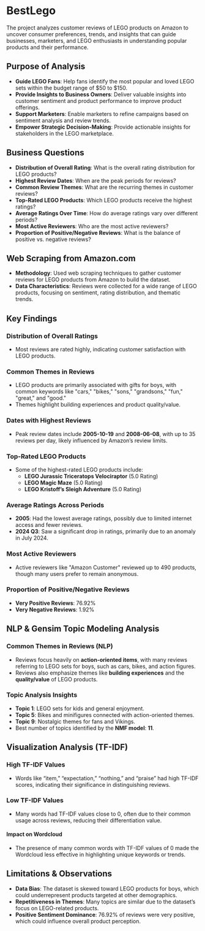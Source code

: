 # BestLego

The project analyzes customer reviews of LEGO products on Amazon to uncover consumer preferences, trends, and insights that can guide businesses, marketers, and LEGO enthusiasts in understanding popular products and their performance.

## Purpose of Analysis

- **Guide LEGO Fans**: Help fans identify the most popular and loved LEGO sets within the budget range of $50 to $150.
- **Provide Insights to Business Owners**: Deliver valuable insights into customer sentiment and product performance to improve product offerings.
- **Support Marketers**: Enable marketers to refine campaigns based on sentiment analysis and review trends.
- **Empower Strategic Decision-Making**: Provide actionable insights for stakeholders in the LEGO marketplace.

## Business Questions

- **Distribution of Overall Rating**: What is the overall rating distribution for LEGO products?
- **Highest Review Dates**: When are the peak periods for reviews?
- **Common Review Themes**: What are the recurring themes in customer reviews?
- **Top-Rated LEGO Products**: Which LEGO products receive the highest ratings?
- **Average Ratings Over Time**: How do average ratings vary over different periods?
- **Most Active Reviewers**: Who are the most active reviewers?
- **Proportion of Positive/Negative Reviews**: What is the balance of positive vs. negative reviews?

## Web Scraping from Amazon.com

- **Methodology**: Used web scraping techniques to gather customer reviews for LEGO products from Amazon to build the dataset.
- **Data Characteristics**: Reviews were collected for a wide range of LEGO products, focusing on sentiment, rating distribution, and thematic trends.

## Key Findings

### Distribution of Overall Ratings
- Most reviews are rated highly, indicating customer satisfaction with LEGO products.

### Common Themes in Reviews
- LEGO products are primarily associated with gifts for boys, with common keywords like "cars," "bikes," "sons," "grandsons," "fun," "great," and "good."
- Themes highlight building experiences and product quality/value.

### Dates with Highest Reviews
- Peak review dates include **2005-10-19** and **2008-06-08**, with up to 35 reviews per day, likely influenced by Amazon’s review limits.

### Top-Rated LEGO Products
- Some of the highest-rated LEGO products include:
  - **LEGO Jurassic Triceratops Velociraptor** (5.0 Rating)
  - **LEGO Magic Maze** (5.0 Rating)
  - **LEGO Kristoff’s Sleigh Adventure** (5.0 Rating)

### Average Ratings Across Periods
- **2005**: Had the lowest average ratings, possibly due to limited internet access and fewer reviews.
- **2024 Q3**: Saw a significant drop in ratings, primarily due to an anomaly in July 2024.

### Most Active Reviewers
- Active reviewers like "Amazon Customer" reviewed up to 490 products, though many users prefer to remain anonymous.

### Proportion of Positive/Negative Reviews
- **Very Positive Reviews**: 76.92%
- **Very Negative Reviews**: 1.92%

## NLP & Gensim Topic Modeling Analysis

### Common Themes in Reviews (NLP)
- Reviews focus heavily on **action-oriented items**, with many reviews referring to LEGO sets for boys, such as cars, bikes, and action figures. 
- Reviews also emphasize themes like **building experiences** and the **quality/value** of LEGO products.

### Topic Analysis Insights
- **Topic 1**: LEGO sets for kids and general enjoyment.
- **Topic 5**: Bikes and minifigures connected with action-oriented themes.
- **Topic 9**: Nostalgic themes for fans and Vikings.
- Best number of topics identified by the **NMF model**: **11**.

## Visualization Analysis (TF-IDF)

### High TF-IDF Values
- Words like “item,” “expectation,” “nothing,” and “praise” had high TF-IDF scores, indicating their significance in distinguishing reviews.

### Low TF-IDF Values
- Many words had TF-IDF values close to 0, often due to their common usage across reviews, reducing their differentiation value.

#### Impact on Wordcloud
- The presence of many common words with TF-IDF values of 0 made the Wordcloud less effective in highlighting unique keywords or trends.

## Limitations & Observations

- **Data Bias**: The dataset is skewed toward LEGO products for boys, which could underrepresent products targeted at other demographics.
- **Repetitiveness in Themes**: Many topics are similar due to the dataset’s focus on LEGO-related products.
- **Positive Sentiment Dominance**: 76.92% of reviews were very positive, which could influence overall product perception.
